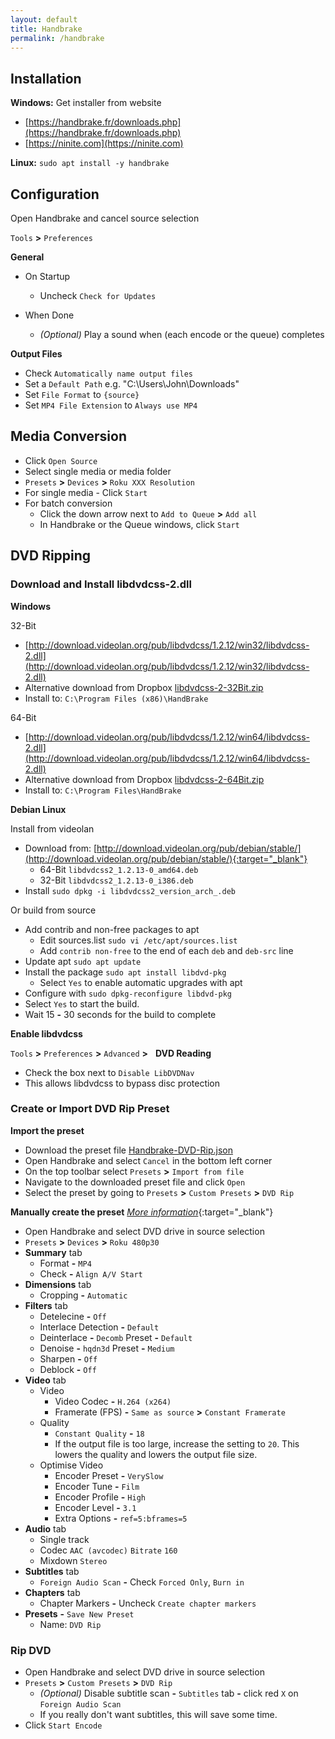 ```yaml
---
layout: default
title: Handbrake
permalink: /handbrake
---
```

<!-- # <center>Handbrake</center> -->

## Installation

**Windows:** Get installer from website

- [https://handbrake.fr/downloads.php](https://handbrake.fr/downloads.php)
- [https://ninite.com](https://ninite.com)

**Linux:** `sudo apt install -y handbrake`

## Configuration
Open Handbrake and cancel source selection

`Tools` **>** `Preferences`

**General**

- On Startup
  - Uncheck `Check for Updates`

- When Done
  - *(Optional)* Play a sound when (each encode or the queue) completes

**Output Files**

- Check `Automatically name output files`
- Set a `Default Path` e.g. "C:\Users\John\Downloads"
- Set `File Format` to `{source}`
- Set `MP4 File Extension` to `Always use MP4`

## Media Conversion

- Click `Open Source`
- Select single media or media folder
- `Presets` **>** `Devices` **>** `Roku XXX Resolution`
- For single media - Click `Start`
- For batch conversion
  - Click the down arrow next to `Add to Queue` **>** `Add all`
  - In Handbrake or the Queue windows, click `Start`

## DVD Ripping
### Download and Install **libdvdcss-2.dll**
**Windows**

32-Bit

- [http://download.videolan.org/pub/libdvdcss/1.2.12/win32/libdvdcss-2.dll](http://download.videolan.org/pub/libdvdcss/1.2.12/win32/libdvdcss-2.dll)
- Alternative download from Dropbox [libdvdcss-2-32Bit.zip](https://www.dropbox.com/s/nrp5ky1rcjxmiuh/libdvdcss-2-32Bit.zip?dl=1)
- Install to: `C:\Program Files (x86)\HandBrake`

64-Bit

- [http://download.videolan.org/pub/libdvdcss/1.2.12/win64/libdvdcss-2.dll](http://download.videolan.org/pub/libdvdcss/1.2.12/win64/libdvdcss-2.dll)
- Alternative download from Dropbox [libdvdcss-2-64Bit.zip](https://www.dropbox.com/s/9qfq7zzh9nscjqm/libdvdcss-2-64Bit.zip?dl=1)
- Install to: `C:\Program Files\HandBrake`

**Debian Linux**

Install from videolan

- Download from: [http://download.videolan.org/pub/debian/stable/](http://download.videolan.org/pub/debian/stable/){:target="_blank"}
  - 64-Bit `libdvdcss2_1.2.13-0_amd64.deb`
  - 32-Bit `libdvdcss2_1.2.13-0_i386.deb`
- Install `sudo dpkg -i libdvdcss2_version_arch_.deb`

Or build from source

- Add contrib and non-free packages to apt
  - Edit sources.list `sudo vi /etc/apt/sources.list`
  - Add `contrib non-free` to the end of each `deb` and `deb-src` line
- Update apt `sudo apt update`
- Install the package `sudo apt install libdvd-pkg`
  - Select `Yes` to enable automatic upgrades with apt
- Configure with `sudo dpkg-reconfigure libdvd-pkg`
 - Select `Yes` to start the build.
 - Wait 15 **-** 30 seconds for the build to complete

**Enable libdvdcss**

`Tools` **>** `Preferences` **>** `Advanced` **>** &nbsp; **DVD Reading**

- Check the box next to `Disable LibDVDNav`
- This allows libdvdcss to bypass disc protection

### Create or Import DVD Rip Preset
**Import the preset**

- Download the preset file <a href="{{site.url}}/misc/Handbrake-DVD-Rip.json" download>Handbrake-DVD-Rip.json</a>
- Open Handbrake and select `Cancel` in the bottom left corner
- On the top toolbar select `Presets` **>** `Import from file`
- Navigate to the downloaded preset file and click `Open`
- Select the preset by going to `Presets` **>** `Custom Presets` **>** `DVD Rip`

**Manually create the preset** [*More information*](https://www.thewebernets.com/2019/02/10/easiest-best-optimal-settings-for-handbrake-dvd-video-conversion-updated-feb19/){:target="_blank"}

- Open Handbrake and select DVD drive in source selection
- `Presets` **>** `Devices` **>** `Roku 480p30`
- **Summary** tab 
  - Format **-** `MP4`
  - Check **-** `Align A/V Start`
- **Dimensions** tab
  - Cropping **-** `Automatic`
- **Filters** tab
  - Detelecine **-** `Off`
  - Interlace Detection **-** `Default`
  - Deinterlace **-** `Decomb` Preset **-** `Default`
  - Denoise **-** `hqdn3d` Preset **-** `Medium`
  - Sharpen **-** `Off`
  - Deblock **-** `Off`
- **Video** tab
  - Video 
    - Video Codec **-** `H.264 (x264)`
    - Framerate (FPS) **-** `Same as source` **>** `Constant Framerate`
  - Quality 
    - `Constant Quality` **-** `18`
    - If the output file is too large, increase the setting to `20`. This lowers the quality and lowers the output file size.
  - Optimise Video
    - Encoder Preset **-** `VerySlow`
    - Encoder Tune **-** `Film`
    - Encoder Profile **-** `High`
    - Encoder Level **-** `3.1`
    - Extra Options **-** `ref=5:bframes=5`
- **Audio** tab
  - Single track
  - Codec `AAC (avcodec)` `Bitrate` `160`
  - Mixdown `Stereo`
- **Subtitles** tab
  - `Foreign Audio Scan` **-** Check `Forced Only`, `Burn in`
- **Chapters** tab 
  - Chapter Markers **-** Uncheck `Create chapter markers`
- **Presets** **-** `Save New Preset`
  - Name: `DVD Rip`

### Rip DVD
- Open Handbrake and select DVD drive in source selection
- `Presets` **>** `Custom Presets` **>** `DVD Rip`
  - *(Optional)* Disable subtitle scan **-** `Subtitles` tab **-** click red `X` on `Foreign Audio Scan`
  - If you really don't want subtitles, this will save some time.
- Click `Start Encode`

